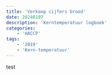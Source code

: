 ```yaml
---
title: 'Verkoop cijfers brood'
date: 20240107
description: 'Kerntemperatuur logboek'
categories:
    - 'HACCP'
tags:
    - '2019'
    - 'Kern-temperatuur'
---
```

test
